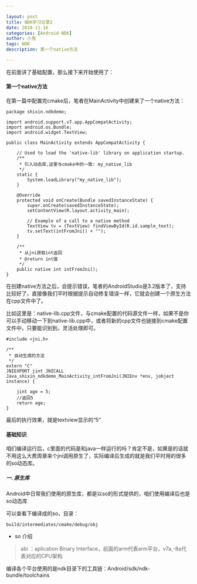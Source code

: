 ```yaml
---

layout: post
title: NDK学习记录2
date: 2018-11-16
categories: [Android-NDK]
author: 小鬼
tags: NDK
description: 第一个native方法

---
```


在前面讲了基础配置，那么接下来开始使用了：

#### 第一个native方法

在第一篇中配置完cmake后，笔者在MainActivity中创建来了一个native方法：

```
package shixin.ndkdemo;

import android.support.v7.app.AppCompatActivity;
import android.os.Bundle;
import android.widget.TextView;

public class MainActivity extends AppCompatActivity {

    // Used to load the 'native-lib' library on application startup.
    /**
     * 引入动态库,这里与cmake中的一致: my_native_lib
     */
    static {
        System.loadLibrary("my_native_lib");
    }

    @Override
    protected void onCreate(Bundle savedInstanceState) {
        super.onCreate(savedInstanceState);
        setContentView(R.layout.activity_main);

        // Example of a call to a native method
        TextView tv = (TextView) findViewById(R.id.sample_text);
        tv.setText(intFromJni() + "");
    }
    
    /**
     * 从jni获取int返回
     * @return int值
     */
    public native int intFromJni();
}
```

在创建native方法之后，会提示错误，笔者的AndroidStudio是3.2版本了，支持比较好了，直接像我们平时根据提示自动修复错误一样，它就会创建一个原生方法在cpp文件中了。

比如这里是：native-lib.cpp文件，与cmake配置的代码源文件一样，如果不是你可以手动移动一下到native-lib.cpp中，或者将新的cpp文件也链接到cmake配置文件中，只要能识别到，灵活处理即可。

```
#include <jni.h>

/**
 * 自动生成的方法
 */
extern "C"
JNIEXPORT jint JNICALL
Java_shixin_ndkdemo_MainActivity_intFromJni(JNIEnv *env, jobject instance) {

    jint age = 5;
    //返回5
    return age;
}
```

最后的执行效果，就是textview显示的“5”

#### 基础知识

咱们编译运行后，c里面的代码是和java一样运行的吗？肯定不是，如果是的话就不用这么大费周章来个jni调用原生了，实际编译后生成的就是我们平时用的很多的so动态库。

##### 一. 原生库

Android中日常我们使用的原生库，都是以so的形式提供的，咱们使用编译后也是so动态库

可以查看下编译成的so，目录：

```
build/intermediates/cmake/debug/obj
```

* so 介绍
> abi ：aplication Binary Interface，前面的arm代表arm平台，v7a,-8a代表对应的CPU架构

编译各个平台使用的是ndk目录下的工具链：Android/sdk/ndk-bundle/toolchains